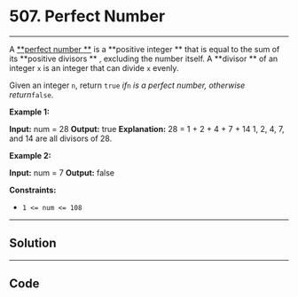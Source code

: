 # 507. Perfect Number

---

A [**perfect number **](https://en.wikipedia.org/wiki/Perfect_number) is a **positive integer ** that is equal to the sum of its **positive divisors ** , excluding the number itself. A **divisor ** of an integer `x` is an integer that can divide `x` evenly.

Given an integer `n`, return `true` _if_`n` _is a perfect number, otherwise return_`false`.

 

**Example 1:**


**Input:** num = 28
**Output:** true
**Explanation:** 28 = 1 + 2 + 4 + 7 + 14
1, 2, 4, 7, and 14 are all divisors of 28.


**Example 2:**


**Input:** num = 7
**Output:** false


 

**Constraints:**

  * `1 <= num <= 108`

---

## Solution



---

## Code
```python


```